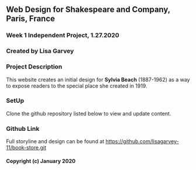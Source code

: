 ## Web Design for Shakespeare and Company, Paris, France

### Week 1 Independent Project, 1.27.2020

### Created by Lisa Garvey

### Project Description

This website creates an initial design for **Sylvia Beach** (1887-1962) as a way to expose readers to the special place she created in 1919.

### SetUp

Clone the github repository listed below to view and update content.

### Github Link

Full storyline and design can be found at https://github.com/lisagarvey-11/book-store.git

#### Copyright (c) January 2020